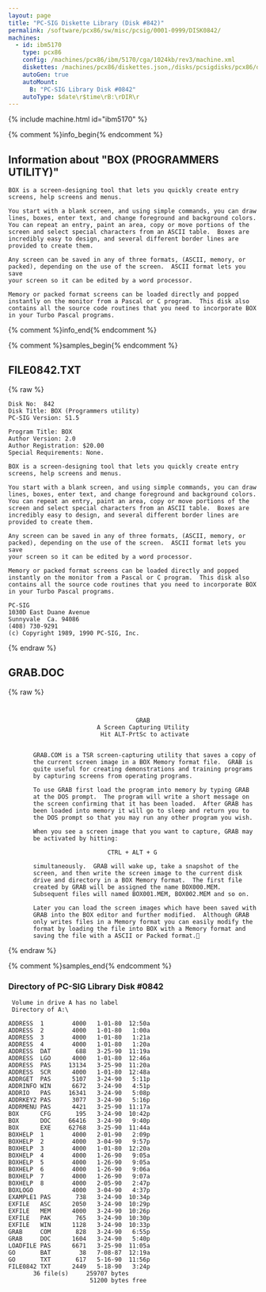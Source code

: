 ```yaml
---
layout: page
title: "PC-SIG Diskette Library (Disk #842)"
permalink: /software/pcx86/sw/misc/pcsig/0001-0999/DISK0842/
machines:
  - id: ibm5170
    type: pcx86
    config: /machines/pcx86/ibm/5170/cga/1024kb/rev3/machine.xml
    diskettes: /machines/pcx86/diskettes.json,/disks/pcsigdisks/pcx86/diskettes.json
    autoGen: true
    autoMount:
      B: "PC-SIG Library Disk #0842"
    autoType: $date\r$time\rB:\rDIR\r
---
```


{% include machine.html id="ibm5170" %}

{% comment %}info_begin{% endcomment %}

## Information about "BOX (PROGRAMMERS UTILITY)"

    BOX is a screen-designing tool that lets you quickly create entry
    screens, help screens and menus.
    
    You start with a blank screen, and using simple commands, you can draw
    lines, boxes, enter text, and change foreground and background colors.
    You can repeat an entry, paint an area, copy or move portions of the
    screen and select special characters from an ASCII table.  Boxes are
    incredibly easy to design, and several different border lines are
    provided to create them.
    
    Any screen can be saved in any of three formats, (ASCII, memory, or
    packed), depending on the use of the screen.  ASCII format lets you save
    your screen so it can be edited by a word processor.
    
    Memory or packed format screens can be loaded directly and popped
    instantly on the monitor from a Pascal or C program.  This disk also
    contains all the source code routines that you need to incorporate BOX
    in your Turbo Pascal programs.
{% comment %}info_end{% endcomment %}

{% comment %}samples_begin{% endcomment %}

## FILE0842.TXT

{% raw %}
```
Disk No:  842                                                           
Disk Title: BOX (Programmers utility)                                   
PC-SIG Version: S1.5                                                    
                                                                        
Program Title: BOX                                                      
Author Version: 2.0                                                     
Author Registration: $20.00                                             
Special Requirements: None.                                             
                                                                        
BOX is a screen-designing tool that lets you quickly create entry       
screens, help screens and menus.                                        
                                                                        
You start with a blank screen, and using simple commands, you can draw  
lines, boxes, enter text, and change foreground and background colors.  
You can repeat an entry, paint an area, copy or move portions of the    
screen and select special characters from an ASCII table.  Boxes are    
incredibly easy to design, and several different border lines are       
provided to create them.                                                
                                                                        
Any screen can be saved in any of three formats, (ASCII, memory, or     
packed), depending on the use of the screen.  ASCII format lets you save
your screen so it can be edited by a word processor.                    
                                                                        
Memory or packed format screens can be loaded directly and popped       
instantly on the monitor from a Pascal or C program.  This disk also    
contains all the source code routines that you need to incorporate BOX  
in your Turbo Pascal programs.                                          
                                                                        
PC-SIG                                                                  
1030D East Duane Avenue                                                 
Sunnyvale  Ca. 94086                                                    
(408) 730-9291                                                          
(c) Copyright 1989, 1990 PC-SIG, Inc.                                         
```
{% endraw %}

## GRAB.DOC

{% raw %}
```

                                    GRAB
                         A Screen Capturing Utility
                          Hit ALT-PrtSc to activate


       GRAB.COM is a TSR screen-capturing utility that saves a copy of
       the current screen image in a BOX Memory format file.  GRAB is
       quite useful for creating demonstrations and training programs
       by capturing screens from operating programs.

       To use GRAB first load the program into memory by typing GRAB
       at the DOS prompt.  The program will write a short message on
       the screen confirming that it has been loaded.  After GRAB has
       been loaded into memory it will go to sleep and return you to
       the DOS prompt so that you may run any other program you wish.

       When you see a screen image that you want to capture, GRAB may
       be activated by hitting:

                            CTRL + ALT + G

       simultaneously.  GRAB will wake up, take a snapshot of the
       screen, and then write the screen image to the current disk
       drive and directory in a BOX Memory format.  The first file
       created by GRAB will be assigned the name BOX000.MEM.
       Subsequent files will named BOX001.MEM, BOX002.MEM and so on.

       Later you can load the screen images which have been saved with
       GRAB into the BOX editor and further modified.  Although GRAB
       only writes files in a Memory format you can easily modify the
       format by loading the file into BOX with a Memory format and
       saving the file with a ASCII or Packed format.
```
{% endraw %}

{% comment %}samples_end{% endcomment %}

### Directory of PC-SIG Library Disk #0842

     Volume in drive A has no label
     Directory of A:\

    ADDRESS  1        4000   1-01-80  12:50a
    ADDRESS  2        4000   1-01-80   1:00a
    ADDRESS  3        4000   1-01-80   1:21a
    ADDRESS  4        4000   1-01-80   1:20a
    ADDRESS  DAT       688   3-25-90  11:19a
    ADDRESS  LGO      4000   1-01-80  12:46a
    ADDRESS  PAS     13134   3-25-90  11:20a
    ADDRESS  SCR      4000   1-01-80  12:48a
    ADDRGET  PAS      5107   3-24-90   5:11p
    ADDRINFO WIN      6672   3-24-90   4:51p
    ADDRIO   PAS     16341   3-24-90   5:08p
    ADDRKEY2 PAS      3077   3-24-90   5:16p
    ADDRMENU PAS      4421   3-25-90  11:17a
    BOX      CFG       195   3-24-90  10:42p
    BOX      DOC     66416   3-24-90   9:40p
    BOX      EXE     62768   3-25-90  11:44a
    BOXHELP  1        4000   2-01-90   2:09p
    BOXHELP  2        4000   3-04-90   9:57p
    BOXHELP  3        4000   1-01-80  12:20a
    BOXHELP  4        4000   1-26-90   9:05a
    BOXHELP  5        4000   1-26-90   9:05a
    BOXHELP  6        4000   1-26-90   9:06a
    BOXHELP  7        4000   1-26-90   9:07a
    BOXHELP  8        4000   2-05-90   2:47p
    BOXLOGO           4000   3-04-90   4:37p
    EXAMPLE1 PAS       738   3-24-90  10:34p
    EXFILE   ASC      2050   3-24-90  10:29p
    EXFILE   MEM      4000   3-24-90  10:26p
    EXFILE   PAK       765   3-24-90  10:30p
    EXFILE   WIN      1128   3-24-90  10:33p
    GRAB     COM       828   3-24-90   6:55p
    GRAB     DOC      1604   3-24-90   5:40p
    LOADFILE PAS      6671   3-25-90  11:05a
    GO       BAT        38   7-08-87  12:19a
    GO       TXT       617   5-16-90  11:56p
    FILE0842 TXT      2449   5-18-90   3:24p
           36 file(s)     259707 bytes
                           51200 bytes free

